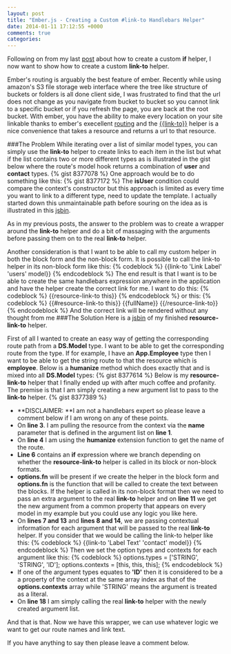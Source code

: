 ```yaml
---
layout: post
title: "Ember.js - Creating a Custom #link-to Handlebars Helper"
date: 2014-01-11 17:12:55 +0000
comments: true
categories: 
---
```

<!--http://jsbin.com/OnuCaCep/36/edit-->
Following on from my last <a href="http://www.thesoftwaresimpleton.com/blog/2014/01/08/custom-if/">post</a> about how to create a custom **if** helper, I now want to show how to create a custom **link-to** helper.

Ember's routing is arguably the best feature of ember.  Recently while using amazon's S3 file storage web interface where the tree like structure of buckets or folders is all done client side, I was frustrated to find that the url does not change as you navigate from bucket to bucket so you cannot link to a specific bucket or if you refresh the page, you are back at the root bucket.  With ember, you have the ability to make every location on your site linkable thanks to ember's execellent <a href="http://emberjs.com/guides/routing/">routing</a> and the <a href="http://emberjs.com/guides/templates/links/" target="_blank">&#123;&#123;link-to&#125;&#125;</a> helper is a nice convenience that takes a resource and returns a url to that resource.

###The Problem
While iterating over a list of similar model types, you can simply use the **link-to** helper to create links to each item in the list but what if the list contains two or more different types as is illustrated in the gist below where the route's model hook returns a combination of **user** and **contact** types.
{% gist 8377078 %}
One approach would be to do something like this:
{% gist 8377172 %}
The **isUser** condition could compare the context's constructor but this approach is limited as every time you want to link to a different type,  need to update the template. I actually started down this unmaintainable path before souring on the idea as is illustrated in this <a href="http://jsbin.com/OnuCaCep/30/edit" target="_blank">jsbin</a>.

As in my previous posts, the answer to the problem was to create a wrapper around the **link-to** helper and do a bit of massaging with the arguments before passing them on to the real **link-to** helper.

Another consideration is that I want to be able to call my custom helper in both the block form and the non-block form.  It is possible to call the link-to helper in its non-block form like this:
{% codeblock %}
&#123;&#123;link-to 'Link Label' 'users' model&#125;&#125;
{% endcodeblock %}
The end result is that I want is to be able to create the same handlebars expression anywhere in the application and have the helper create the correct link for me.  I want to do this:
{% codeblock %}
&#123;&#123;resource-link-to this&#125;&#125;
{% endcodeblock %}
or this:
{% codeblock %}
&#123;&#123;#resource-link-to this&#125;&#125;
  &#123;&#123;fullName&#125;&#125;
&#123;&#123;/resource-link-to&#125;&#125;
{% endcodeblock %}
And the correct link will be rendered without any thought from me
###The Solution
Here is a <a href="http://jsbin.com/OnuCaCep/34/edit" target="_blank">jsbin</a> of my finished **resource-link-to** helper.

First of all I wanted to create an easy way of getting the corresponding route path from a **DS.Model** type.  I want to be able to get the corresponding route from the type.  If for example, I have an **App.Employee** type then I want to be able to get the string route to that the resource which is **employee**. Below is a **humanize** method which does exactly that and is mixed into all **DS.Model** types:
{% gist 8377614 %}
Below is my **resource-link-to** helper that I finally ended up with after much coffee and profanity.  The premise is that I am simply creating a new argument list to pass to the **link-to** helper.
{% gist 8377389 %}
- **DISCLAIMER: **I am not a handlebars expert so please leave a comment below if I am wrong on any of these points.
- On **line 3**. I am pulling the resource from the context via the **name** parameter that is defined in the argument list on **line 1**.
- On **line 4** I am using the **humanize** extension function to get the name of the route.
- **Line 6** contains an **if** expression where we branch depending on whether the **resource-link-to** helper is called in its block or non-block formats.  
- **options.fn** will be present if we create the helper in the block form and **options.fn** is the function that will be called to create the text between the blocks.  If the helper is called in its non-block format then we need to pass an extra argument to the real **link-to** helper and on **line 11** we get the new argument from a common property that appears on every model in my example but you could use any logic you like here.
- On **lines 7 and 13** and **lines 8 and 14**, we are passing contextual information for each argument that will be passed to the real **link-to** helper. If you consider that we would be calling the link-to helper like this:
{% codeblock %}
 &#123;&#123;link-to 'Label Text' 'contact'  model&#125;&#125;
{% endcodeblock %}
Then we set the option types and contexts for each argument like this:
{% codeblock %}
options.types = ['STRING', 'STRING', 'ID'];
options.contexts = [this, this, this];
{% endcodeblock %}
- If one of the argument types equates to **'ID'** then it is considered to be a a property of the context at the same array index as that of the **options.contexts** array while 'STRING' means the argument is treated as a literal.
- On **line 18** I am simply calling the real **link-to** helper with the newly created argument list. 

And that is that.  Now we have this wrapper, we can use whatever logic we want to get our route names and link text.

If you have anything to say then please leave a comment below.
